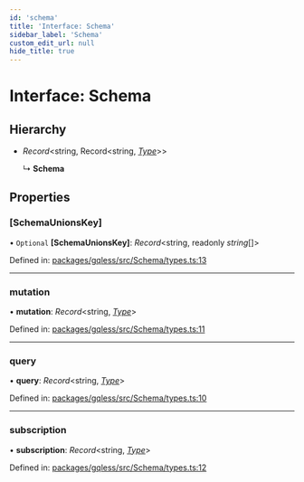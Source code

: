 ```yaml
---
id: 'schema'
title: 'Interface: Schema'
sidebar_label: 'Schema'
custom_edit_url: null
hide_title: true
---
```


# Interface: Schema

## Hierarchy

- _Record_<string, Record<string, [_Type_](type.md)\>\>

  ↳ **Schema**

## Properties

### [SchemaUnionsKey]

• `Optional` **[SchemaUnionsKey]**: _Record_<string, readonly _string_[]\>

Defined in: [packages/gqless/src/Schema/types.ts:13](https://github.com/PabloSzx/gqless/blob/master/packages/gqless/src/Schema/types.ts#L13)

---

### mutation

• **mutation**: _Record_<string, [_Type_](type.md)\>

Defined in: [packages/gqless/src/Schema/types.ts:11](https://github.com/PabloSzx/gqless/blob/master/packages/gqless/src/Schema/types.ts#L11)

---

### query

• **query**: _Record_<string, [_Type_](type.md)\>

Defined in: [packages/gqless/src/Schema/types.ts:10](https://github.com/PabloSzx/gqless/blob/master/packages/gqless/src/Schema/types.ts#L10)

---

### subscription

• **subscription**: _Record_<string, [_Type_](type.md)\>

Defined in: [packages/gqless/src/Schema/types.ts:12](https://github.com/PabloSzx/gqless/blob/master/packages/gqless/src/Schema/types.ts#L12)
